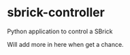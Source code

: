 # sbrick-controller
Python application to control a SBrick

Will add more in here when get a chance.
